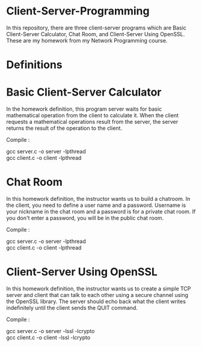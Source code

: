 # Client-Server-Programming

  In this repository, there are three client-server programs which are Basic Client-Server Calculator,
  Chat Room, and Client-Server Using OpenSSL. These are my homework from my Network Programming course.
  
 # Definitions
 
 # Basic Client-Server Calculator

  In the homework definition, this program server waits for basic mathematical operation from the client to calculate it. 
  When the client requests a mathematical operations result from the server, the server returns the result of the operation to the client.
  
  Compile :
  
  gcc server.c -o server -lpthread
  <br>
  gcc client.c -o client -lpthread
  
 # Chat Room
 
  In this homework definition, the instructor wants us to build a chatroom. In the client, you need to define a user name and a password. 
  Username is your nickname in the chat room and a password is for a private chat room. If you don't enter a password,  you will be in the public chat room.
  
  Compile :
  
  gcc server.c -o server -lpthread
  <br>
  gcc client.c -o client -lpthread
  
 # Client-Server Using OpenSSL
 
 In this homework definition, the instructor wants us to create a simple TCP server and client that can talk to each other using a secure 
 channel using the OpenSSL library. The server should echo back what the client writes indefinitely until the client sends the QUIT command.
 
 Compile :

 gcc server.c -o server -lssl -lcrypto
 <br>
 gcc client.c -o client -lssl -lcrypto